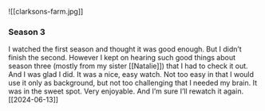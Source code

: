 ![[clarksons-farm.jpg]]

### Season 3

I watched the first season and thought it was good enough. But I didn’t finish the second. However I kept on hearing such good things about season three (mostly from my sister [[Natalie]]) that I had to check it out. And I was glad I did. It was a nice, easy watch. Not too easy in that I would use it only as background, but not too challenging that I needed my brain. It was in the sweet spot. Very enjoyable. And I’m sure I’ll rewatch it again. [[2024-06-13]]